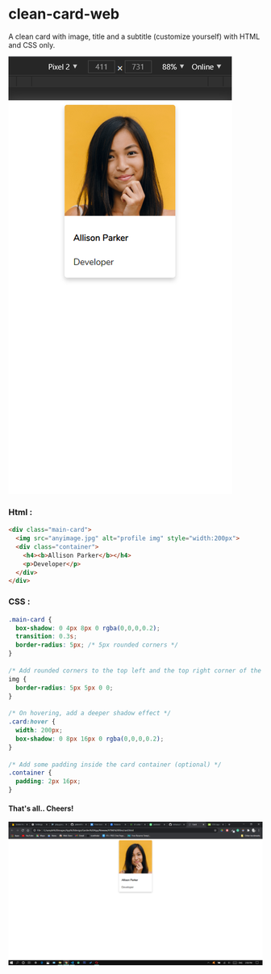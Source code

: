 # clean-card-web
A clean card with image, title and a subtitle (customize yourself) with HTML and CSS only.

![alt](https://github.com/jaikeerthick/clean-card-web/blob/main/Screenshot%20(124).png)
### Html :

```html
<div class="main-card">
  <img src="anyimage.jpg" alt="profile img" style="width:200px">
  <div class="container">
    <h4><b>Allison Parker</b></h4>
    <p>Developer</p>
  </div>
</div>
```
### CSS :

```CSS
.main-card {
  box-shadow: 0 4px 8px 0 rgba(0,0,0,0.2);
  transition: 0.3s;
  border-radius: 5px; /* 5px rounded corners */
}

/* Add rounded corners to the top left and the top right corner of the image */
img {
  border-radius: 5px 5px 0 0;
}

/* On hovering, add a deeper shadow effect */
.card:hover {
  width: 200px;
  box-shadow: 0 8px 16px 0 rgba(0,0,0,0.2);
}

/* Add some padding inside the card container (optional) */
.container {
  padding: 2px 16px;
}
```

#### That's all.. Cheers! 

![alt](https://github.com/jaikeerthick/clean-card-web/blob/main/Screenshot%20(123).png)
